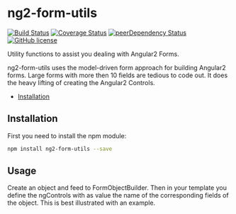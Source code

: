 
# ng2-form-utils
[![Build Status](https://travis-ci.org/haiko/ng2-form-utils.svg?branch=master)](https://travis-ci.org/haiko/ng2-form-utils)
[![Coverage Status](https://coveralls.io/repos/github/haiko/ng2-formobject/badge.svg?branch=master)](https://coveralls.io/github/haiko/ng2-form-utils?branch=master)
[![peerDependency Status](https://david-dm.org/haiko/ng2-form-utils/peer-status.svg)](https://david-dm.org/haiko/ng2-form-utils#info=peerDependencies)
[![GitHub license](https://img.shields.io/badge/license-MIT-blue.svg)](https://raw.githubusercontent.com/haiko/ng2-form-utils/master/LICENSE)

Utility functions to assist you dealing with Angular2 Forms.

ng2-form-utils uses the model-driven form approach for building Angular2 forms. Large forms with more then 10 fields are tedious to code out. It does the heavy lifting of creating the Angular2 Controls.


* [Installation](#installation)

## Installation
First you need to install the npm module:
```sh
npm install ng2-form-utils --save
```

## Usage

Create an object and feed to FormObjectBuilder. Then in your template you define the ngControls with as value the name of the corresponding fields of the object. This is best illustrated with an example.  


